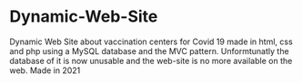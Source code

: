 # Dynamic-Web-Site
Dynamic Web Site about vaccination centers for Covid 19 made in html, css and php using a MySQL database and the MVC  pattern.
Unformtunatly the database of it is now unusable and the web-site is no more available on the web.
Made in 2021
